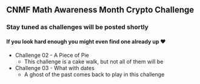 ## CNMF Math Awareness Month Crypto Challenge

### Stay tuned as challenges will be posted shortly

#### If you look hard enough you might even find one already up ❤️

* Challenge 02 - A Piece of Pie
  - This challenge is a cake walk, but not all of them will be
* Challenge 03 - What with dates
  - A ghost of the past comes back to play in this challenge
